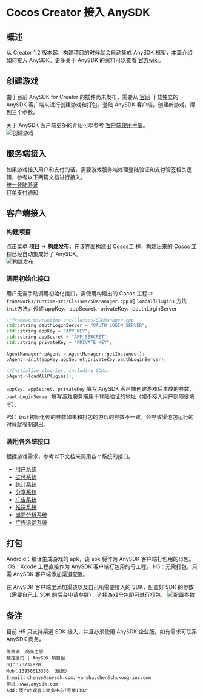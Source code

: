 # Cocos Creator 接入 AnySDK

## 概述

从 Creator 1.2 版本起，构建项目的时候就会自动集成 AnySDK 框架，本篇介绍如何接入 AnySDK。更多关于 AnySDK 的资料可以查看 [官方wiki](//docs.anysdk.com/)。

## 创建游戏

由于目前 AnySDK for Creator 的插件尚未发布，需要从 [官网](//www.anysdk.com/downloads) 下载独立的 AnySDK 客户端来进行创建游戏和打包。登陆 AnySDK 客户端，创建新游戏，得到三个参数。

关于 AnySDK 客户端更多的介绍可以参考 [客户端使用手册](//docs.anysdk.com/PackageTool)。  
![创建游戏](integrate-anysdk/create-game.png)

## 服务端接入

如果游戏接入用户和支付的话，需要游戏服务端处理登陆验证和支付验签相关逻辑，参考以下两篇文档进行接入。  
[统一登陆验证](//docs.anysdk.com/OauthLogin)  
[订单支付通知](//docs.anysdk.com/PaymentNotice)


## 客户端接入

### 构建项目

点击菜单 **项目** -> **构建发布**，在该界面构建出 Cosos工 程，构建出来的 Cosos 工程已经自动集成好了 AnySDK。  
![构建发布](integrate-anysdk/build-publish.png)

### 调用初始化接口

用户无需手动调用初始化接口，需使用构建出的 Cocos 工程中 `frameworks/runtime-src/Classes/SDKManager.cpp` 的 `loadAllPlugins` 方法 `init`方法，传递 appKey、appSecret、privateKey、oauthLoginServer

```cpp
//frameworks/runtime-src/Classes/SDKManager.cpp
std::string oauthLoginServer = "OAUTH_LOGIN_SERVER";
std::string appKey = "APP_KEY";
std::string appSecret = "APP_SERCRET";
std::string privateKey = "PRIVATE_KEY";
    
AgentManager* pAgent = AgentManager::getInstance();
pAgent->init(appKey,appSecret,privateKey,oauthLoginServer);
    
//Initialize plug-ins, including SDKs.
pAgent->loadAllPlugins();
```

`appKey`、`appSecret`、`privateKey` 填写 AnySDK 客户端创建游戏后生成的参数，`oauthLoginServer` 填写游戏服务端用于登陆验证的地址（如不接入用户则随便填写）。

PS：`init`初始化传的参数如果和打包的游戏的参数不一致，会导致渠道包运行的时候就强制退出。

### 调用各系统接口

根据游戏需求，参考以下文档来调用各个系统的接口。  

* [用户系统](//docs.anysdk.com/UsersystemJS)  
* [支付系统](//docs.anysdk.com/IapsystemJS)  
* [统计系统][1]
* [分享系统][2] 
* [广告系统][3]
* [推送系统][4] 
* [崩溃分析系统][5] 
* [广告追踪系统](//docs.anysdk.com/AdTrackingSystemJS)

[1]: //docs.anysdk.com/AnalyticsSystem(JS)
[2]: //docs.anysdk.com/ShareSystem(JS)
[3]: //docs.anysdk.com/AdsSystem(JS)
[4]: //docs.anysdk.com/PushSystem(JS)
[5]: //docs.anysdk.com/CrashSystem(JS)


## 打包

Android：编译生成游戏的 apk，该 apk 将作为 AnySDK 客户端打包用的母包。
iOS：Xcode 工程直接作为 AnySDK 客户端打包用的母工程。
H5：无需打包，只需 AnySDK 客户端添加渠道配置。

在 AnySDK 客户端里添加渠道以及自己所需要接入的 SDK，配置好 SDK 的参数（需要自己上 SDK 的后台申请参数），选择游戏母包即可进行打包。
![配置参数](integrate-anysdk/sdk-params.png)

## 备注

目前 H5 只支持渠道 SDK 接入，并且必须使用 AnySDK 企业版，如有需求可联系 AnySDK 商务。

```
陈燕淑  商务主管
触控厦门 | AnySDK 项目组
QQ：173732820
Mob：13950013330 （微信）
E-mail：chenys@anysdk.com、yanshu.chen@chukong-inc.com
网址：www.anysdk.com
Add：厦门市观音山商务中心7号楼1302
```